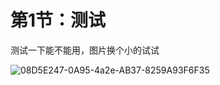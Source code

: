 ﻿# 第1节：测试

测试一下能不能用，图片换个小的试试

![08D5E247-0A95-4a2e-AB37-8259A93F6F35](C:\Users\wenyuzou\Desktop\08D5E247-0A95-4a2e-AB37-8259A93F6F35.png)